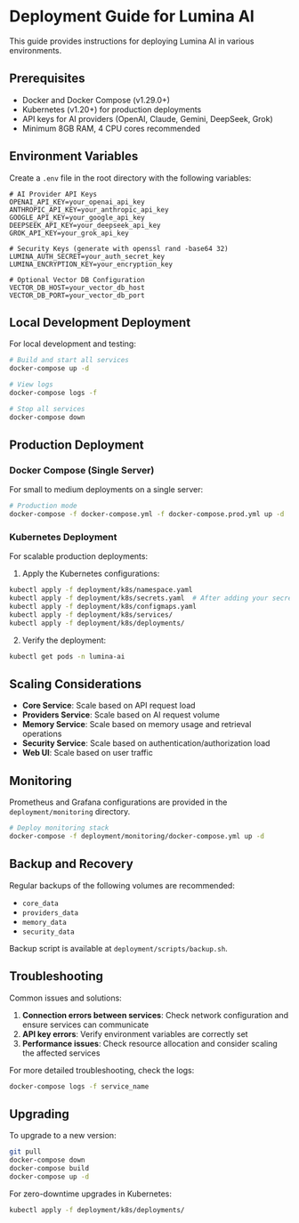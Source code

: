 # Deployment Guide for Lumina AI

This guide provides instructions for deploying Lumina AI in various environments.

## Prerequisites

- Docker and Docker Compose (v1.29.0+)
- Kubernetes (v1.20+) for production deployments
- API keys for AI providers (OpenAI, Claude, Gemini, DeepSeek, Grok)
- Minimum 8GB RAM, 4 CPU cores recommended

## Environment Variables

Create a `.env` file in the root directory with the following variables:

```
# AI Provider API Keys
OPENAI_API_KEY=your_openai_api_key
ANTHROPIC_API_KEY=your_anthropic_api_key
GOOGLE_API_KEY=your_google_api_key
DEEPSEEK_API_KEY=your_deepseek_api_key
GROK_API_KEY=your_grok_api_key

# Security Keys (generate with openssl rand -base64 32)
LUMINA_AUTH_SECRET=your_auth_secret_key
LUMINA_ENCRYPTION_KEY=your_encryption_key

# Optional Vector DB Configuration
VECTOR_DB_HOST=your_vector_db_host
VECTOR_DB_PORT=your_vector_db_port
```

## Local Development Deployment

For local development and testing:

```bash
# Build and start all services
docker-compose up -d

# View logs
docker-compose logs -f

# Stop all services
docker-compose down
```

## Production Deployment

### Docker Compose (Single Server)

For small to medium deployments on a single server:

```bash
# Production mode
docker-compose -f docker-compose.yml -f docker-compose.prod.yml up -d
```

### Kubernetes Deployment

For scalable production deployments:

1. Apply the Kubernetes configurations:

```bash
kubectl apply -f deployment/k8s/namespace.yaml
kubectl apply -f deployment/k8s/secrets.yaml  # After adding your secrets
kubectl apply -f deployment/k8s/configmaps.yaml
kubectl apply -f deployment/k8s/services/
kubectl apply -f deployment/k8s/deployments/
```

2. Verify the deployment:

```bash
kubectl get pods -n lumina-ai
```

## Scaling Considerations

- **Core Service**: Scale based on API request load
- **Providers Service**: Scale based on AI request volume
- **Memory Service**: Scale based on memory usage and retrieval operations
- **Security Service**: Scale based on authentication/authorization load
- **Web UI**: Scale based on user traffic

## Monitoring

Prometheus and Grafana configurations are provided in the `deployment/monitoring` directory.

```bash
# Deploy monitoring stack
docker-compose -f deployment/monitoring/docker-compose.yml up -d
```

## Backup and Recovery

Regular backups of the following volumes are recommended:

- `core_data`
- `providers_data`
- `memory_data`
- `security_data`

Backup script is available at `deployment/scripts/backup.sh`.

## Troubleshooting

Common issues and solutions:

1. **Connection errors between services**: Check network configuration and ensure services can communicate
2. **API key errors**: Verify environment variables are correctly set
3. **Performance issues**: Check resource allocation and consider scaling the affected services

For more detailed troubleshooting, check the logs:

```bash
docker-compose logs -f service_name
```

## Upgrading

To upgrade to a new version:

```bash
git pull
docker-compose down
docker-compose build
docker-compose up -d
```

For zero-downtime upgrades in Kubernetes:

```bash
kubectl apply -f deployment/k8s/deployments/
```
